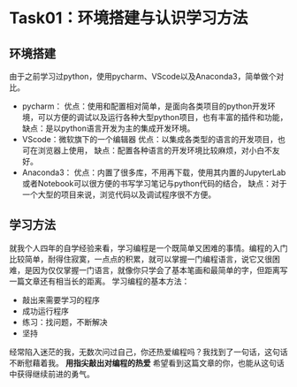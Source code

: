 # Task01：环境搭建与认识学习方法
## 环境搭建
由于之前学习过python，使用pycharm、VScode以及Anaconda3，简单做个对比。
- pycharm：
 优点：使用和配置相对简单，是面向各类项目的python开发环境，可以方便的调试以及运行各种大型python项目，也有丰富的插件和功能，
  缺点：是以python语言开发为主的集成开发环境。
- VScode：微软旗下的一个编辑器
优点：以集成各类型的语言的开发项目，也可在浏览器上使用，
缺点：配置各种语言的开发环境比较麻烦，对小白不友好。
- Anaconda3：
 优点：内置了很多库，不用再下载，使用其内置的JupyterLab或者Notebook可以很方便的书写学习笔记与python代码的结合，
 缺点：对于一个大型的项目来说，浏览代码以及调试程序很不方便。
## 学习方法
就我个人四年的自学经验来看，学习编程是一个既简单又困难的事情。编程的入门比较简单，耐得住寂寞，一点点的积累，就可以掌握一门编程语言，说它又很困难，是因为仅仅掌握一门语言，就像你只学会了基本笔画和最简单的字，但距离写一篇文章还有相当长的距离。
学习编程的基本方法：
- 敲出来需要学习的程序
- 成功运行程序
- 练习：找问题，不断解决
- 坚持
  
经常陷入迷茫的我，无数次问过自己，你还热爱编程吗？我找到了一句话，这句话不断慰藉着我。
**用指尖敲出对编程的热爱**
希望看到这篇文章的你，也能从这句话中获得继续前进的勇气。